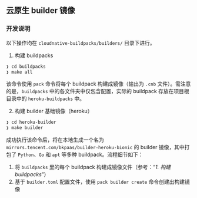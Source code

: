 ## 云原生 builder 镜像

### 开发说明

以下操作均在 `cloudnative-buildpacks/builders/` 目录下进行。

1. 构建 buildpacks

```bash
❯ cd buildpacks
❯ make all
```

该命令使用 `pack` 命令将每个 buildpack 构建成镜像（输出为 `.cnb` 文件）。需注意的是，`buildpacks` 中的各文件夹中仅包含配置，实际的 buildpack 存放在项目根目录中的 `heroku-buildpacks` 中。

2. 构建 builder 基础镜像（heroku）

```bash
❯ cd heroku-builder
❯ make builder
```

成功执行该命令后，将在本地生成一个名为 `mirrors.tencent.com/bkpaas/builder-heroku-bionic` 的 builder 镜像，其中打包了 `Python`、`Go` 和 `apt` 等多种 buildpack。流程细节如下：

1. 将 `buildpacks` 里的每个 buildpack 构建成镜像文件（参考：“*1. 构建 buildpacks*”）
2. 基于 `builder.toml` 配置文件，使用 `pack builder create` 命令创建出构建镜像
